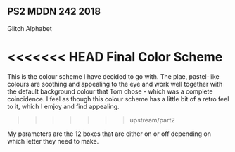 ## PS2 MDDN 242 2018

Glitch Alphabet

<<<<<<< HEAD
Final Color Scheme
=======
This is the colour scheme I have decided to go with. The plae, pastel-like colours are soothing and appealing to the eye and work well together with the default background colour that Tom chose - which was a complete coincidence.
I feel as though this colour scheme has a little bit of a retro feel to it, which I emjoy and find appealing.

>>>>>>> upstream/part2

My parameters are the 12 boxes that are either on or off depending on which letter they need to make.

